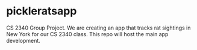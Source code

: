 # pickleratsapp
CS 2340 Group Project. We are creating an app that tracks rat sightings in New York for our CS 2340 class. This repo will host the main app development.
